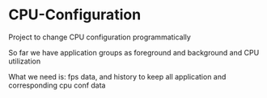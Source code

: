 # CPU-Configuration
Project to change CPU configuration programmatically 

So far we have application groups as foreground and background and CPU utilization 

What we need is: fps data, and history to keep all application and corresponding cpu conf data
